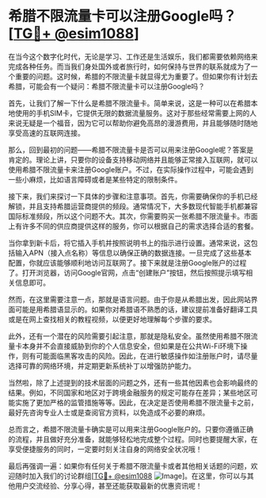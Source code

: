 # 希腊不限流量卡可以注册Google吗？[[TG💪+ @esim1088](https://t.me/s/esim1088)]

在当今这个数字化时代，无论是学习、工作还是生活娱乐，我们都需要依赖网络来完成各种任务。而当我们身处国外或者旅行时，如何保持与世界的联系就成为了一个重要的问题。这时候，希腊的不限流量卡就显得尤为重要了。但如果你有计划去希腊，可能会有一个疑问：希腊不限流量卡可以注册Google吗？

首先，让我们了解一下什么是希腊不限流量卡。简单来说，这是一种可以在希腊本地使用的手机SIM卡，它提供无限的数据流量服务。这对于那些经常需要上网的人来说无疑是一个福音，因为它可以帮助你避免高昂的漫游费用，并且能够随时随地享受高速的互联网连接。

那么，回到最初的问题——希腊不限流量卡是否可以用来注册Google呢？答案是肯定的。理论上讲，只要你的设备支持移动网络并且能够正常接入互联网，就可以使用希腊不限流量卡来注册Google账户。不过，在实际操作过程中，可能会遇到一些小麻烦，比如语言障碍或者是某些特定的限制条件。

接下来，我们来探讨一下具体的步骤和注意事项。首先，你需要确保你的手机已经解锁，并且支持希腊运营商提供的频段。通常情况下，大多数现代智能手机都兼容国际标准频段，所以这个问题不大。其次，你需要购买一张希腊不限流量卡。市面上有许多不同的供应商提供这样的服务，你可以根据自己的需求选择合适的套餐。

当你拿到新卡后，将它插入手机并按照说明书上的指示进行设置。通常来说，这包括输入APN（接入点名称）等信息以确保正确的数据连接。一旦完成了这些基本配置，你就应该能够顺利地访问互联网了。接下来就是注册Google账户的过程了。打开浏览器，访问Google官网，点击“创建账户”按钮，然后按照提示填写相关信息即可。

然而，在这里需要注意一点，那就是语言问题。由于你是从希腊出发，因此网站界面可能是用希腊语显示的。如果你对希腊语不熟悉的话，建议提前准备好翻译工具或是在网上查找相关的教程视频，以便更好地理解每个步骤的要求。

此外，还有一个潜在的风险需要引起注意，那就是隐私安全。虽然使用希腊不限流量卡本身并不会直接威胁到你的个人信息安全，但如果是在公共Wi-Fi环境下操作，则有可能面临黑客攻击的风险。因此，在进行敏感操作如注册账户时，请尽量选择可靠的网络环境，并定期更新系统补丁以增强防护能力。

当然啦，除了上述提到的技术层面的问题之外，还有一些其他因素也会影响最终的结果。例如，不同国家和地区对于跨境金融服务的规定可能存在差异；某些地区可能实施了更加严格的监管措施等等。因此，在决定是否使用希腊不限流量卡之前，最好先咨询专业人士或是查阅官方资料，以免造成不必要的麻烦。

总而言之，希腊不限流量卡确实是可以用来注册Google账户的。只要你遵循正确的流程，并且做好充分准备，就能够轻松地完成整个过程。同时也要提醒大家，在享受便捷服务的同时，一定要时刻关注自身的网络安全状况哦！

最后再强调一遍：如果你有任何关于希腊不限流量卡或者其他相关话题的问题，欢迎随时加入我们的讨论群组[[TG💪+ @esim1088](https://t.me/s/esim1088) ![Image](https://i.postimg.cc/4NQfJmqS/Snipaste-2025-05-13-00-14-12.png)]。在这里，你可以与其他用户交流经验、分享心得，甚至还能获取最新的优惠资讯呢！